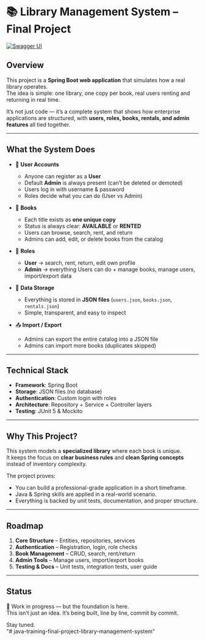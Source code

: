# 📚 Library Management System – Final Project
[![Swagger UI](https://img.shields.io/badge/API-Docs-green)](https://library-management-system-rasti-production.up.railway.app/swagger-ui/index.html)

## Overview
This project is a **Spring Boot web application** that simulates how a real library operates.  
The idea is simple: one library, one copy per book, real users renting and returning in real time.  

It’s not just code — it’s a complete system that shows how enterprise applications are structured, with **users, roles, books, rentals, and admin features** all tied together.

---

## What the System Does
- 👤 **User Accounts**
  - Anyone can register as a **User**
  - Default **Admin** is always present (can’t be deleted or demoted)
  - Users log in with username & password  
  - Roles decide what you can do (User vs Admin)

- 📖 **Books**
  - Each title exists as **one unique copy**  
  - Status is always clear: **AVAILABLE** or **RENTED**  
  - Users can browse, search, rent, and return  
  - Admins can add, edit, or delete books from the catalog  

- 🔑 **Roles**
  - **User** → search, rent, return, edit own profile  
  - **Admin** → everything Users can do + manage books, manage users, import/export data  

- 📂 **Data Storage**
  - Everything is stored in **JSON files** (`users.json`, `books.json`, `rentals.json`)  
  - Simple, transparent, and easy to inspect  

- 📤 **Import / Export**
  - Admins can export the entire catalog into a JSON file  
  - Admins can import more books (duplicates skipped)  

---

## Technical Stack
- **Framework**: Spring Boot  
- **Storage**: JSON files (no database)  
- **Authentication**: Custom login with roles  
- **Architecture**: Repository + Service + Controller layers  
- **Testing**: JUnit 5 & Mockito  

---

## Why This Project?
This system models a **specialized library** where each book is unique.  
It keeps the focus on **clear business rules** and **clean Spring concepts** instead of inventory complexity.  

The project proves:  
- You can build a professional-grade application in a short timeframe.  
- Java & Spring skills are applied in a real-world scenario.  
- Everything is backed by unit tests, documentation, and proper structure.  

---

## Roadmap
1. **Core Structure** – Entities, repositories, services  
2. **Authentication** – Registration, login, role checks  
3. **Book Management** – CRUD, search, rent/return  
4. **Admin Tools** – Manage users, import/export books  
5. **Testing & Docs** – Unit tests, integration tests, user guide  

---

## Status
🚀 Work in progress — but the foundation is here.  
This isn’t just an idea. It’s being built, line by line, commit by commit.  

Stay tuned.  
"# java-training-final-project-library-management-system" 
